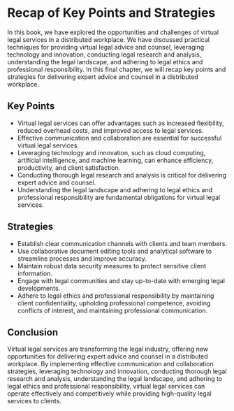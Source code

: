 # Recap of Key Points and Strategies

In this book, we have explored the opportunities and challenges of virtual legal services in a distributed workplace. We have discussed practical techniques for providing virtual legal advice and counsel, leveraging technology and innovation, conducting legal research and analysis, understanding the legal landscape, and adhering to legal ethics and professional responsibility. In this final chapter, we will recap key points and strategies for delivering expert advice and counsel in a distributed workplace.

Key Points
----------

* Virtual legal services can offer advantages such as increased flexibility, reduced overhead costs, and improved access to legal services.
* Effective communication and collaboration are essential for successful virtual legal services.
* Leveraging technology and innovation, such as cloud computing, artificial intelligence, and machine learning, can enhance efficiency, productivity, and client satisfaction.
* Conducting thorough legal research and analysis is critical for delivering expert advice and counsel.
* Understanding the legal landscape and adhering to legal ethics and professional responsibility are fundamental obligations for virtual legal services.

Strategies
----------

* Establish clear communication channels with clients and team members.
* Use collaborative document editing tools and analytical software to streamline processes and improve accuracy.
* Maintain robust data security measures to protect sensitive client information.
* Engage with legal communities and stay up-to-date with emerging legal developments.
* Adhere to legal ethics and professional responsibility by maintaining client confidentiality, upholding professional competence, avoiding conflicts of interest, and maintaining professional communication.

Conclusion
----------

Virtual legal services are transforming the legal industry, offering new opportunities for delivering expert advice and counsel in a distributed workplace. By implementing effective communication and collaboration strategies, leveraging technology and innovation, conducting thorough legal research and analysis, understanding the legal landscape, and adhering to legal ethics and professional responsibility, virtual legal services can operate effectively and competitively while providing high-quality legal services to clients.
